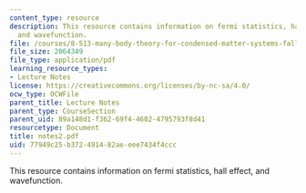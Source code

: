 ```yaml
---
content_type: resource
description: This resource contains information on fermi statistics, hall effect,
  and wavefunction.
file: /courses/8-513-many-body-theory-for-condensed-matter-systems-fall-2004/77949c25b372491482aeeee7434f4ccc_notes2.pdf
file_size: 2064349
file_type: application/pdf
learning_resource_types:
- Lecture Notes
license: https://creativecommons.org/licenses/by-nc-sa/4.0/
ocw_type: OCWFile
parent_title: Lecture Notes
parent_type: CourseSection
parent_uid: 89a148d1-f362-69f4-4602-4795793f8d41
resourcetype: Document
title: notes2.pdf
uid: 77949c25-b372-4914-82ae-eee7434f4ccc
---
```

This resource contains information on fermi statistics, hall effect, and wavefunction.